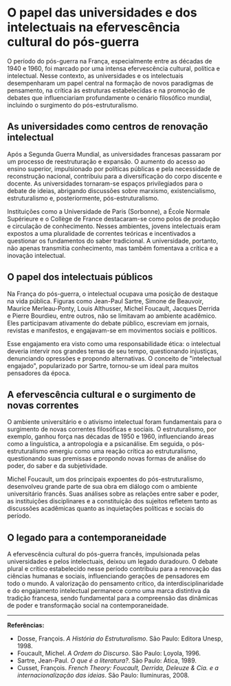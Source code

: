 # O papel das universidades e dos intelectuais na efervescência cultural do pós-guerra

O período do pós-guerra na França, especialmente entre as décadas de 1940 e 1960, foi marcado por uma intensa efervescência cultural, política e intelectual. Nesse contexto, as universidades e os intelectuais desempenharam um papel central na formação de novos paradigmas de pensamento, na crítica às estruturas estabelecidas e na promoção de debates que influenciariam profundamente o cenário filosófico mundial, incluindo o surgimento do pós-estruturalismo.

## As universidades como centros de renovação intelectual

Após a Segunda Guerra Mundial, as universidades francesas passaram por um processo de reestruturação e expansão. O aumento do acesso ao ensino superior, impulsionado por políticas públicas e pela necessidade de reconstrução nacional, contribuiu para a diversificação do corpo discente e docente. As universidades tornaram-se espaços privilegiados para o debate de ideias, abrigando discussões sobre marxismo, existencialismo, estruturalismo e, posteriormente, pós-estruturalismo.

Instituições como a Universidade de Paris (Sorbonne), a École Normale Supérieure e o Collège de France destacaram-se como polos de produção e circulação de conhecimento. Nesses ambientes, jovens intelectuais eram expostos a uma pluralidade de correntes teóricas e incentivados a questionar os fundamentos do saber tradicional. A universidade, portanto, não apenas transmitia conhecimento, mas também fomentava a crítica e a inovação intelectual.

## O papel dos intelectuais públicos

Na França do pós-guerra, o intelectual ocupava uma posição de destaque na vida pública. Figuras como Jean-Paul Sartre, Simone de Beauvoir, Maurice Merleau-Ponty, Louis Althusser, Michel Foucault, Jacques Derrida e Pierre Bourdieu, entre outros, não se limitavam ao ambiente acadêmico. Eles participavam ativamente do debate público, escreviam em jornais, revistas e manifestos, e engajavam-se em movimentos sociais e políticos.

Esse engajamento era visto como uma responsabilidade ética: o intelectual deveria intervir nos grandes temas de seu tempo, questionando injustiças, denunciando opressões e propondo alternativas. O conceito de "intelectual engajado", popularizado por Sartre, tornou-se um ideal para muitos pensadores da época.

## A efervescência cultural e o surgimento de novas correntes

O ambiente universitário e o ativismo intelectual foram fundamentais para o surgimento de novas correntes filosóficas e sociais. O estruturalismo, por exemplo, ganhou força nas décadas de 1950 e 1960, influenciando áreas como a linguística, a antropologia e a psicanálise. Em seguida, o pós-estruturalismo emergiu como uma reação crítica ao estruturalismo, questionando suas premissas e propondo novas formas de análise do poder, do saber e da subjetividade.

Michel Foucault, um dos principais expoentes do pós-estruturalismo, desenvolveu grande parte de sua obra em diálogo com o ambiente universitário francês. Suas análises sobre as relações entre saber e poder, as instituições disciplinares e a constituição dos sujeitos refletem tanto as discussões acadêmicas quanto as inquietações políticas e sociais do período.

## O legado para a contemporaneidade

A efervescência cultural do pós-guerra francês, impulsionada pelas universidades e pelos intelectuais, deixou um legado duradouro. O debate plural e crítico estabelecido nesse período contribuiu para a renovação das ciências humanas e sociais, influenciando gerações de pensadores em todo o mundo. A valorização do pensamento crítico, da interdisciplinaridade e do engajamento intelectual permanece como uma marca distintiva da tradição francesa, sendo fundamental para a compreensão das dinâmicas de poder e transformação social na contemporaneidade.

---

**Referências:**

- Dosse, François. _A História do Estruturalismo_. São Paulo: Editora Unesp, 1998.
- Foucault, Michel. _A Ordem do Discurso_. São Paulo: Loyola, 1996.
- Sartre, Jean-Paul. _O que é a literatura?_. São Paulo: Ática, 1989.
- Cusset, François. _French Theory: Foucault, Derrida, Deleuze & Cia. e a internacionalização das ideias_. São Paulo: Iluminuras, 2008.